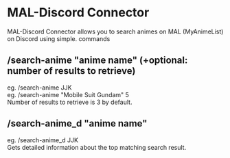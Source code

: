 # MAL-Discord Connector

MAL-Discord Connector allows you to search animes on MAL (MyAnimeList) on Discord using simple. commands


## /search-anime "anime name" (+optional: number of results to retrieve)
eg. /search-anime JJK  
eg. /search-anime "Mobile Suit Gundam" 5  
Number of results to retrieve is 3 by default.  

## /search-anime_d "anime name"
eg. /search-anime_d JJK  
Gets detailed information about the top matching search result.  
